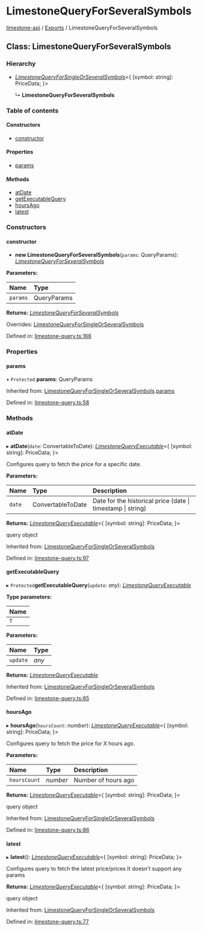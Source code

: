 # LimestoneQueryForSeveralSymbols

[limestone-api](https://github.com/limestone-finance/limestone-docs/tree/e56f4e97ffe8229804276eb19e84c082fe4e179e/fluent-interface/README.md) / [Exports](https://github.com/limestone-finance/limestone-docs/tree/e56f4e97ffe8229804276eb19e84c082fe4e179e/fluent-interface/modules.md) / LimestoneQueryForSeveralSymbols

## Class: LimestoneQueryForSeveralSymbols

### Hierarchy

* [_LimestoneQueryForSingleOrSeveralSymbols_](limestonequeryforsingleorseveralsymbols.md)&lt;{ \[symbol: string\]: PriceData; }&gt;

  ↳ **LimestoneQueryForSeveralSymbols**

### Table of contents

#### Constructors

* [constructor](limestonequeryforseveralsymbols.md#constructor)

#### Properties

* [params](limestonequeryforseveralsymbols.md#params)

#### Methods

* [atDate](limestonequeryforseveralsymbols.md#atdate)
* [getExecutableQuery](limestonequeryforseveralsymbols.md#getexecutablequery)
* [hoursAgo](limestonequeryforseveralsymbols.md#hoursago)
* [latest](limestonequeryforseveralsymbols.md#latest)

### Constructors

#### constructor

+ **new LimestoneQueryForSeveralSymbols**\(`params`: QueryParams\): [_LimestoneQueryForSeveralSymbols_](limestonequeryforseveralsymbols.md)

**Parameters:**

| Name | Type |
| :--- | :--- |
| `params` | QueryParams |

**Returns:** [_LimestoneQueryForSeveralSymbols_](limestonequeryforseveralsymbols.md)

Overrides: [LimestoneQueryForSingleOrSeveralSymbols](limestonequeryforsingleorseveralsymbols.md)

Defined in: [limestone-query.ts:166](https://github.com/limestone-finance/limestone-api/blob/3d4422c/src/limestone-query.ts#L166)

### Properties

#### params

• `Protected` **params**: QueryParams

Inherited from: [LimestoneQueryForSingleOrSeveralSymbols](limestonequeryforsingleorseveralsymbols.md).[params](limestonequeryforsingleorseveralsymbols.md#params)

Defined in: [limestone-query.ts:58](https://github.com/limestone-finance/limestone-api/blob/3d4422c/src/limestone-query.ts#L58)

### Methods

#### atDate

▸ **atDate**\(`date`: ConvertableToDate\): [_LimestoneQueryExecutable_](limestonequeryexecutable.md)&lt;{ \[symbol: string\]: PriceData; }&gt;

Configures query to fetch the price for a specific date.

**Parameters:**

| Name | Type | Description |
| :--- | :--- | :--- |
| `date` | ConvertableToDate | Date for the historical price \(date \| timestamp \| string\) |

**Returns:** [_LimestoneQueryExecutable_](limestonequeryexecutable.md)&lt;{ \[symbol: string\]: PriceData; }&gt;

query object

Inherited from: [LimestoneQueryForSingleOrSeveralSymbols](limestonequeryforsingleorseveralsymbols.md)

Defined in: [limestone-query.ts:97](https://github.com/limestone-finance/limestone-api/blob/3d4422c/src/limestone-query.ts#L97)

#### getExecutableQuery

▸ `Protected`**getExecutableQuery**\(`update`: _any_\): [_LimestoneQueryExecutable_](limestonequeryexecutable.md)

**Type parameters:**

| Name |
| :--- |
| `T` |

**Parameters:**

| Name | Type |
| :--- | :--- |
| `update` | _any_ |

**Returns:** [_LimestoneQueryExecutable_](limestonequeryexecutable.md)

Inherited from: [LimestoneQueryForSingleOrSeveralSymbols](limestonequeryforsingleorseveralsymbols.md)

Defined in: [limestone-query.ts:65](https://github.com/limestone-finance/limestone-api/blob/3d4422c/src/limestone-query.ts#L65)

#### hoursAgo

▸ **hoursAgo**\(`hoursCount`: _number_\): [_LimestoneQueryExecutable_](limestonequeryexecutable.md)&lt;{ \[symbol: string\]: PriceData; }&gt;

Configures query to fetch the price for X hours ago.

**Parameters:**

| Name | Type | Description |
| :--- | :--- | :--- |
| `hoursCount` | _number_ | Number of hours ago |

**Returns:** [_LimestoneQueryExecutable_](limestonequeryexecutable.md)&lt;{ \[symbol: string\]: PriceData; }&gt;

query object

Inherited from: [LimestoneQueryForSingleOrSeveralSymbols](limestonequeryforsingleorseveralsymbols.md)

Defined in: [limestone-query.ts:86](https://github.com/limestone-finance/limestone-api/blob/3d4422c/src/limestone-query.ts#L86)

#### latest

▸ **latest**\(\): [_LimestoneQueryExecutable_](limestonequeryexecutable.md)&lt;{ \[symbol: string\]: PriceData; }&gt;

Configures query to fetch the latest price/prices It doesn't support any params

**Returns:** [_LimestoneQueryExecutable_](limestonequeryexecutable.md)&lt;{ \[symbol: string\]: PriceData; }&gt;

query object

Inherited from: [LimestoneQueryForSingleOrSeveralSymbols](limestonequeryforsingleorseveralsymbols.md)

Defined in: [limestone-query.ts:77](https://github.com/limestone-finance/limestone-api/blob/3d4422c/src/limestone-query.ts#L77)

